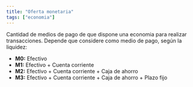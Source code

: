 ```yaml
---
title: "Oferta monetaria"
tags: ["economia"]
---
```

Cantidad de medios de pago de que dispone una economia para realizar transacciones. Depende que considere como medio de pago, según la liquidez:
- **M0:** Efectivo
- **M1:** Efectivo + Cuenta corriente
- **M2:** Efectivo + Cuenta corriente + Caja de ahorro
- **M3:** Efectivo + Cuenta corriente + Caja de ahorro + Plazo fijo